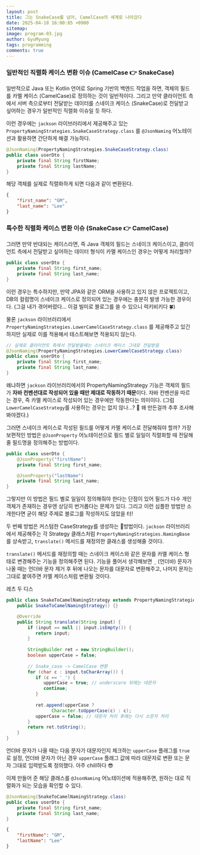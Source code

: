 ```yaml
---
layout:	post
title: 그는 SnakeCase를 넘어, CamelCase의 세계로 나아갔다
date: 2025-04-18 16:00:05 +0900
sitemap: 
image: program-03.jpg
author: GyuMyung
tags: programming
comments: true
---
```


### 일반적인 직렬화 케이스 변환 이슈 (CamelCase 👉 SnakeCase)
일반적으로 Java 또는 Kotlin 언어로 Spring 기반의 백엔드 작업을 하면, 객체의 필드를 카멜 케이스 (CamelCase)로 정의하는 것이 일반적이다. 그리고 만약 클라이언트 측에서 서버 측으로부터 전달받는 데이터를 스네이크 케이스 (SnakeCase)로 전달받고 싶어하는 경우가 일반적인 직렬화 이슈일 듯 하다.

이런 경우에는 `jackson` 라이브러리에서 제공해주고 있는 `PropertyNamingStrategies.SnakeCaseStrategy.class` 를 `@JsonNaming` 어노테이션과 활용하면 간단하게 해결 가능하다.

```java
@JsonNaming(PropertyNamingStrategies.SnakeCaseStrategy.class)
public class userDto {
    private final String firstName;
    private final String lastName;
}
```

해당 객체를 실제로 직렬화하게 되면 다음과 같이 변환된다.

```json
{
    "first_name": "GM",
    "last_name": "Lee"
}
```

### 특수한 직렬화 케이스 변환 이슈 (SnakeCase 👉 CamelCase)
그러면 만약 반대되는 케이스라면, 즉 Java 객체의 필드는 스네이크 케이스이고, 클라이언트 측에서 전달받고 싶어하는 데이터 형식이 카멜 케이스인 경우는 어떻게 처리할까?

```java
public class userDto {
    private final String first_name;
    private final String last_name;
}
```

이런 경우는 특수하지만, 만약 JPA와 같은 ORM을 사용하고 있지 않은 프로젝트이고, DB의 컬럼명이 스네이크 케이스로 정의되어 있는 경우에는 충분히 발생 가능한 경우이다.
(그걸 내가 겪어버렸다... 이걸 빌미로 블로그를 쓸 수 있으니 럭키비키다 🍀)

물론 `jackson` 라이브러리에서 `PropertyNamingStrategies.LowerCamelCaseStrategy.class` 를 제공해주고 있긴 하지만 실제로 이를 적용해서 테스트해보면 적용되지 않는다.

```java
// 실제로 클라이언트 측에서 전달받을때는 스네이크 케이스 그대로 전달받음
@JsonNaming(PropertyNamingStrategies.LowerCamelCaseStrategy.class)
public class userDto {
    private final String first_name;
    private final String last_name;
}
```

왜냐하면 `jackson` 라이브러리에서의 PropertyNamingStrategy 기능은 객체의 필드가 **자바 컨벤션대로 작성되어 있을 때만 제대로 작동하기 때문**이다. 자바 컨벤션을 따르는 경우, 즉 카멜 케이스로 작성되어 있는 경우에만 작동한다는 의미이다. (그럼 `LowerCamelCaseStrategy`를 사용하는 경우는 없지 않나...? 🤔 왜 만든걸까 추후 조사해봐야겠다.)

그러면 스네이크 케이스로 작성된 필드를 어떻게 카멜 케이스로 전달해줘야 할까? 가장 보편적인 방법은 `@JsonProperty` 어노테이션으로 필드 별로 일일이 직렬화할 때 전달해 줄 필드명을 정의해주는 방법이다.

```java
public class userDto {
    @JsonProperty("firstName")
    private final String first_name;

    @JsonProperty("lastName")
    private final String last_name;
}
```

그렇지만 이 방법은 필드 별로 일일이 정의해줘야 한다는 단점이 있어 필드가 다수 개인 객체가 존재하는 경우엔 상당히 번거롭다는 문제가 있다. 그리고 이런 심플한 방법만 소개한다면 굳이 해당 주제로 블로그를 작성하지도 않았을 터!

두 번째 방법은 커스텀한 CaseStrategy를 생성하는 방법이다. `jackson` 라이브러리에서 제공해주는 각 Strategy 클래스처럼 `PropertyNamingStrategies.NamingBase` 를 상속받고, `translate()` 메서드를 재정의한 클래스를 생성해줄 것이다.

`translate()` 메서드를 재정의할 때는 스네이크 케이스와 같은 문자를 카멜 케이스 형태로 변경해주는 기능을 정의해주면 된다. 기능을 풀어서 생각해보면 `_` (언더바) 문자가 나올 때는 언더바 문자 제거 후 뒤에 나오는 문자를 대문자로 변환해주고, 나머지 문자는 그대로 붙여주면 카멜 케이스처럼 변환될 것이다.

레츠 두 디스

```java
public class SnakeToCamelNamingStrategy extends PropertyNamingStrategies.NamingBase {
    public SnakeToCamelNamingStrategy() {}

    @Override
    public String translate(String input) {  
        if (input == null || input.isEmpty()) {  
           return input;  
        }  
      
        StringBuilder ret = new StringBuilder();
        boolean upperCase = false;  
      
        // Snake_case -> CamelCase 변환  
        for (char c : input.toCharArray()) {
           if (c == '_') {
              upperCase = true; // underscore 뒤에는 대문자
              continue;
           }
           
           ret.append(upperCase ? 
                 Character.toUpperCase(c) : c);
           upperCase = false; // 대문자 처리 후에는 다시 소문자 처리  
        }
        return ret.toString();  
    }
}
```

언더바 문자가 나올 때는 다음 문자가 대문자인지 체크하는 `upperCase` 플래그를 `true`로 설정, 언더바 문자가 아닌 경우 `upperCase` 플래그 값에 따라 대문자로 변환 또는 문자 그대로 입력받도록 정의했다. 아주 chill하다 😎

이제 만들어 준 해당 클래스를 `@JsonNaming` 어노테이션에 적용해주면, 원하는 대로 직렬화가 되는 모습을 확인할 수 있다.

```java
@JsonNaming(SnakeToCamelNamingStrategy.class)
public class userDto {
    private final String first_name;
    private final String last_name;
}
```

```json
{
    "firstName": "GM",
    "lastName": "Lee"
}
```

